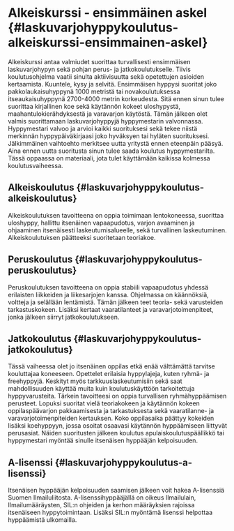  Alkeiskurssi - ensimmäinen askel  {#laskuvarjohyppykoulutus-alkeiskurssi-ensimmainen-askel}
==================================

Alkeiskurssi antaa valmiudet suorittaa turvallisesti ensimmäisen
laskuvarjohypyn sekä pohjan perus- ja jatkokoulutukselle. Tiivis
koulutusohjelma vaatii sinulta aktiivisuutta sekä opetettujen asioiden
kertaamista. Kuuntele, kysy ja selvitä. Ensimmäisen hyppysi suoritat
joko pakkolaukaisuhyppynä 1000 metristä tai novakoulutuksessa
itseaukaisuhyppynä 2700-4000 metrin korkeudesta. Sitä ennen sinun tulee
suorittaa kirjallinen koe sekä käytännön kokeet uloshypystä,
maahantulokierähdyksestä ja varavarjon käytöstä. Tämän jälkeen olet
valmis suorittamaan laskuvarjohyppyjä hyppymestarin valvonnassa.
Hyppymestari valvoo ja arvioi kaikki suorituksesi sekä tekee niistä
merkinnän hyppypäiväkirjaasi joko hyväksyen tai hyläten suorituksesi.
Jälkimmäinen vaihtoehto merkitsee uutta yritystä ennen eteenpäin pääsyä.
Aina ennen uutta suoritusta sinun tulee saada koulutus hyppymestarilta.
Tässä oppaassa on materiaali, jota tulet käyttämään kaikissa kolmessa
koulutusvaiheessa.

Alkeiskoulutus {#laskuvarjohyppykoulutus-alkeiskoulutus}
--------------

Alkeiskoulutuksen tavoitteena on oppia toimimaan lentokoneessa,
suorittaa uloshyppy, hallittu itsenäinen vapaapudotus, varjon avaaminen
ja ohjaaminen itsenäisesti laskeutumisalueelle, sekä turvallinen
laskeutuminen. Alkeiskoulutuksen päätteeksi suoritetaan teoriakoe.

Peruskoulutus {#laskuvarjohyppykoulutus-peruskoulutus}
-------------

Peruskoulutuksen tavoitteena on oppia stabiili vapaapudotus yhdessä
erilaisten liikkeiden ja liikesarjojen kanssa. Ohjelmassa on käännöksiä,
voltteja ja selällään lentämistä. Tämän jälkeen teet teoria- sekä
varusteiden tarkastuskokeen. Lisäksi kertaat vaaratilanteet ja
varavarjotoimenpiteet, jonka jälkeen siirryt jatkokoulutukseen.

Jatkokoulutus {#laskuvarjohyppykoulutus-jatkokoulutus}
-------------

Tässä vaiheessa olet jo itsenäinen oppilas etkä enää välttämättä
tarvitse kouluttajaa koneeseen. Opettelet erilaisia hyppylajeja, kuten
ryhmä- ja freehyppyjä. Keskityt myös tarkkuuslaskeutumisiin sekä saat
mahdollisuuden käyttää muita kuin koulutuskäyttöön tarkoitettuja
hyppyvarusteita. Tärkein tavoitteesi on oppia turvallisen
ryhmähyppäämisen perusteet. Lopuksi suoritat vielä teoriakokeen ja
käytännön kokeen oppilaspäävarjon pakkaamisesta ja tarkastuksesta sekä
vaaratilanne- ja varavarjotoimenpiteiden kertauksen. Koko oppilasaika
päättyy kokeiden lisäksi koehyppyyn, jossa osoitat osaavasi käytännön
hyppäämiseen liittyvät perusasiat. Näiden suoritusten jälkeen koulutus
apulaiskoulutuspäällikkö tai hyppymestari myöntää sinulle itsenäisen
hyppääjän kelpoisuuden.

A-lisenssi {#laskuvarjohyppykoulutus-a-lisenssi}
----------

Itsenäisen hyppääjän kelpoisuuden saamisen jälkeen voit hakea
A-lisenssiä Suomen Ilmailuliitosta. A-lisenssihyppääjällä on oikeus
Ilmailulain, Ilmailumääräysten, SIL:n ohjeiden ja kerhon määräyksien
rajoissa itsenäiseen hyppytoimintaan. Lisäksi SIL:n myöntämä lisenssi
helpottaa hyppäämistä ulkomailla.
